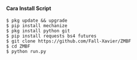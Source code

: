 ####   Cara Install Script
```
$ pkg update && upgrade  
$ pip install mechanize  
$ pkg install python git
$ pip install requests bs4 futures
$ git clone https://github.com/Fall-Xavier/ZMBF
$ cd ZMBF
$ python run.py
```
